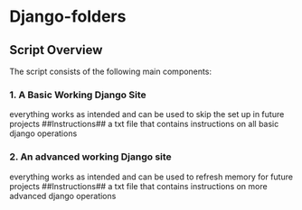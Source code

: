 # Django-folders

## Script Overview

The script consists of the following main components:

### 1. A Basic Working Django Site 
everything works as intended and can be used to skip the set up in future projects
##Instructions## 
a txt file that contains instructions on all basic django operations

### 2. An advanced working Django site
everything works as intended and can be used to refresh memory for future projects
##Instructions## 
a txt file that contains instructions on more advanced django operations
